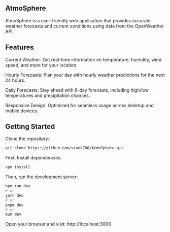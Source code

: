 ## AtmoSphere

AtmoSphere is a user-friendly web application that provides accurate weather forecasts and current conditions using data from the OpenWeather API.

## Features

Current Weather: Get real-time information on temperature, humidity, wind speed, and more for your location.

Hourly Forecasts: Plan your day with hourly weather predictions for the next 24 hours.

Daily Forecasts: Stay ahead with 8-day forecasts, including high/low temperatures and precipitation chances.

Responsive Design: Optimized for seamless usage across desktop and mobile devices.

## Getting Started

Clone the repository:

```bash
git clone https://github.com/vivek700/AtmoSphere.git
```

First, Install dependencies:

```bash
npm install
```

Then, run the development server:

```bash
npm run dev
# or
yarn dev
# or
pnpm dev
# or
bun dev
```

Open your browser and visit: http://localhost:3000
